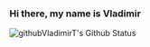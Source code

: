### Hi there, my name is Vladimir

<img align="left" alt="githubVladimirT's Github Status" src="https://github-readme-status.vercel.app/api?username=githubVladimirT&show_icons=true&hide_boder=true">